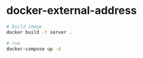 # docker-external-address

```bash
# build image
docker build -t server .

# run
docker-compose up -d
```
